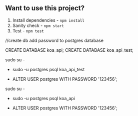 ## Want to use this project?

1. Install dependencies - `npm install`
1. Sanity check - `npm start`
1. Test - `npm test`

//create db add password to postgres database

CREATE DATABASE koa_api;
CREATE DATABASE koa_api_test;


sudo su -

- sudo -u postgres psql koa_api_test

- ALTER USER postgres WITH PASSWORD '123456';



sudo su -

- sudo -u postgres psql koa_api

- ALTER USER postgres WITH PASSWORD '123456';
